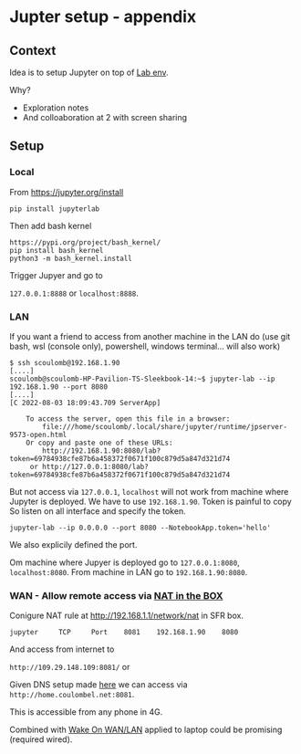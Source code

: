 # Jupter setup - appendix

## Context

Idea is to setup Jupyter on top of [Lab env](../lab-env/README.md).

Why?
- Exploration notes
- And colloaboration at 2 with screen sharing 

<!-- alternative to use MS teams in web-->

## Setup

### Local

From https://jupyter.org/install

````
pip install jupyterlab
````

Then add bash kernel 

````
https://pypi.org/project/bash_kernel/
pip install bash_kernel
python3 -m bash_kernel.install
````


Trigger Jupyer and go to 

`127.0.0.1:8888` or `localhost:8888`.

### LAN

If you want a friend to access from another machine in the LAN do (use git bash, wsl (console only), powershell, windows terminal... will also work)

<!-- disable any VPN -->

````
$ ssh scoulomb@192.168.1.90
[....]
scoulomb@scoulomb-HP-Pavilion-TS-Sleekbook-14:~$ jupyter-lab --ip 192.168.1.90 --port 8080
[....]
[C 2022-08-03 18:09:43.709 ServerApp]

    To access the server, open this file in a browser:
        file:///home/scoulomb/.local/share/jupyter/runtime/jpserver-9573-open.html
    Or copy and paste one of these URLs:
        http://192.168.1.90:8080/lab?token=69784938cfe87b6a458372f0671f100c879d5a847d321d74
     or http://127.0.0.1:8080/lab?token=69784938cfe87b6a458372f0671f100c879d5a847d321d74
````


But not access via `127.0.0.1`, `localhost` will not work from machine where Jupyter is deployed. We have to use `192.168.1.90`. Token is painful to copy
So listen on all interface and specify the token.

````
jupyter-lab --ip 0.0.0.0 --port 8080 --NotebookApp.token='hello'
````

We also explicily defined the port.

Om machine where Jupyer is deployed go to  `127.0.0.1:8080`, `localhost:8080`.
From machine in LAN go to `192.168.1.90:8080`.


### WAN - Allow remote access via [NAT in the BOX](https://github.com/scoulomb/docker-under-the-hood/blob/main/NAT.md)
<!-- bit of inception here ;) -->

Conigure NAT rule at http://192.168.1.1/network/nat in SFR box.
````
jupyter 	TCP 	Port 	8081 	192.168.1.90 	8080
````    

<!-- a port > 10000 can be blocked by browser -->

And access from internet to 

`http://109.29.148.109:8081/` or 

Given DNS setup made [here](../lab-env/README.md#dyndns) we can access via `http://home.coulombel.net:8081`.


This is accessible from any phone in 4G.
<!-- and corp laptop on VPN (unlike private IP) -->

Combined with [Wake On WAN/LAN](../NAS-setup/Wake-On-LAN.md) applied to laptop could be promising (required wired).

<!--J: note we could dockerize Jupyter (but linux bash is the one from container), setup oc client to have a cool way to access openshift client
We could deploy this container inside the PAAS and OC client car target control plane from inside the PaaS in some cases
This would avoid going through jumpsrv, and requires container to access  DNS of the PAAS (corp DNS in resolv.conf)  -->

<!-- [Here we had setup Jupyer](../lab-env/others.md#use-archlinuxubuntu) -->